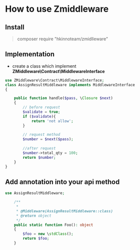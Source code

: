 # How to use Zmiddleware  

## Install  
> composer require "hkinnoteam/zmidlleware"  

## Implementation
* create a class which implement **ZMiddleware\Contract\MiddlewareInterface**
```php
use ZMiddleware\Contract\MiddlewareInterface;
class AssignResultMiddleware implements MiddlewareInterface
{

    public function handle($pass, \Closure $next)
    {
        // before request
        $validate = true;
        if ($validate){
            return 'not allow';
        }
        
        // request method
        $number = $next($pass);
        
        //after request
        $number->total_qty = 100;
        return $number;
    }
}
```
## Add annotation into your api method
```php
use AssignResultMiddleware;

    /**
     *
     * @Middleware(AssignResultMiddleware::class)
     * @return object
     */
    public static function Foo(): object
    {
        $foo = new \stdClass();
        return $foo;
    }
```